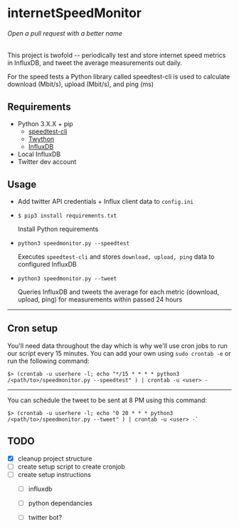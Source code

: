 internetSpeedMonitor
======
###### Open a pull request with a better name

This project is twofold -- periodically test and store internet speed metrics in InfluxDB, and tweet the average measurements out daily.

For the speed tests a Python library called speedtest-cli is used to calculate download (Mbit/s), upload (Mbit/s), and ping (ms)

## Requirements
- Python 3.X.X + pip
    - [speedtest-cli][1]
    - [Twython][2]
    - [InfluxDB][3]
- Local InfluxDB
- Twitter dev account

## Usage


- Add twitter API credentials + Influx client data to `config.ini`
- `$ pip3 install requirements.txt`

    Install Python requirements
- `python3 speedmonitor.py --speedtest`
    
    Executes `speedtest-cli` and stores `download, upload, ping` data to configured InfluxDB
- `python3 speedmonitor.py --tweet`
    
    Queries InfluxDB and tweets the average for each metric (download, upload, ping) for measurements within passed 24 hours
_____

## Cron setup
You'll need data throughout the day which is why we'll use cron jobs to run our script every 15 minutes. You can add your own using `sudo crontab -e` or run the following command:
```
$> (crontab -u userhere -l; echo "*/15 * * * * python3 /<path/to>/speedmonitor.py --speedtest" ) | crontab -u <user> -
```
_____

You can schedule the tweet to be sent at 8 PM using this command:
```
$> (crontab -u userhere -l; echo "0 20 * * * python3 /<path/to>/speedmonitor.py --tweet" ) | crontab -u <user> -`
```

## TODO
- [X] cleanup project structure
- [ ] create setup script to create cronjob
- [ ] create setup instructions
  - [ ] influxdb
  - [ ] python dependancies
  - [ ] twitter bot?


[1]: https://github.com/sivel/speedtest-cli
[2]: https://github.com/ryanmcgrath/twython
[3]: https://github.com/influxdata/influxdb-python